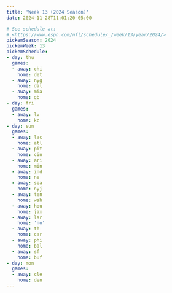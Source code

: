 ```yaml
---
title: 'Week 13 (2024 Season)'
date: 2024-11-28T11:01:20-05:00

# See schedule at:
# <https://www.espn.com/nfl/schedule/_/week/13/year/2024/>
pickemSeason: 2024
pickemWeek: 13
pickemSchedule:
- day: thu
  games:
  - away: chi
    home: det
  - away: nyg
    home: dal
  - away: mia
    home: gb
- day: fri
  games:
  - away: lv
    home: kc
- day: sun
  games:
  - away: lac
    home: atl
  - away: pit
    home: cin
  - away: ari
    home: min
  - away: ind
    home: ne
  - away: sea
    home: nyj
  - away: ten
    home: wsh
  - away: hou
    home: jax
  - away: lar
    home: 'no'
  - away: tb
    home: car
  - away: phi
    home: bal
  - away: sf
    home: buf
- day: mon
  games:
  - away: cle
    home: den
---
```

